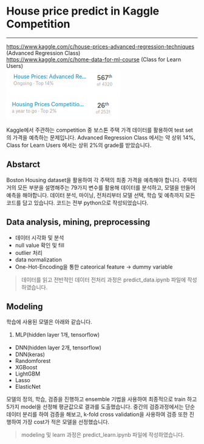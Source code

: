 # House price predict in Kaggle Competition
- - -
https://www.kaggle.com/c/house-prices-advanced-regression-techniques (Advanced Regression Class)<br>
https://www.kaggle.com/c/home-data-for-ml-course (Class for Learn Users)<br>
![](./img/readme1.png)
![](./img/readme2.png)

 Kaggle에서 주관하는 competition 중 보스톤 주택 가격 데이터를 활용하여 test set의 가격을 예측하는 문제입니다. Advanced Regression Class 에서는 약 상위 14%, Class for Learn Users 에서는 상위 2%의 grade를 받았습니다.
 
 ## Abstarct
 Boston Housing dataset을 활용하여 각 주택의 최종 가격을 예측해야 합니다. 주택의 거의 모든 부분을 설명해주는 79가지 변수를 활용해 데이터를 분석하고, 모델을 만들어 예측을 해야합니다. 데이터 분석, 마이닝, 전처리부터 모델 선택, 학습 및 예측까지 모든 코드를 담고 있습니다. 코드는 전부 python으로 작성되었습니다.
 
 ## Data analysis, mining, preprocessing
 - 데이터 시각화 및 분석
 - null value 확인 및 fill
 - outlier 처리
 - data normalization
 - One-Hot-Encoding을 통한 cateorical feature -> dummy variable
 
> 데이터를 읽고 전반적인 데이터 전처리 과정은 predict_data.ipynb 파일에 작성하였습니다.
 
 
 ## Modeling
  학습에 사용된 모델은 아래와 같습니다.
 1. MLP(hidden layer 1개, tensorflow)
 - DNN(hidden layer 2개, tensorflow)
 - DNN(keras)
 - Randomforest
 - XGBoost
 - LightGBM
 - Lasso
 - ElasticNet
 
모델의 정의, 학습, 검증을 진행하고 ensemble 기법을 사용하여 최종적으로 train 하고 5가지 model을 선정해 평균값으로 결과를 도출했습니다. 중간의 검증과정에서는 단순 데이터 분리를 하여 검증을 해보고, k-fold cross validation을 사용하여 검증 또한 진행하여 가장 cost가 적은 모델을 선정했습니다.
> modeling 및 learn 과정은 predict_learn.ipynb 파일에 작성하였습니다.
